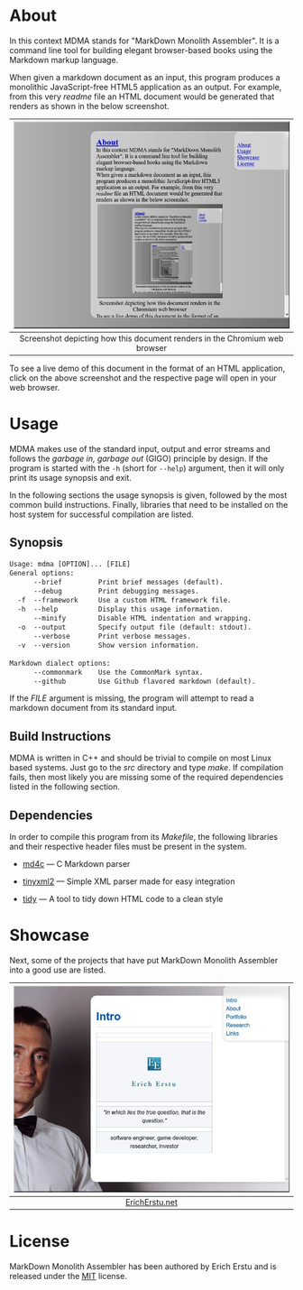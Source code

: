 # About ########################################################################

In this context MDMA stands for "MarkDown Monolith Assembler". It is a command
line tool for building elegant browser-based books using the Markdown markup
language.

When given a markdown document as an input, this program produces a monolithic
JavaScript-free HTML5 application as an output. For example, from this very
_readme_ file an HTML document would be generated that renders as shown in the
below screenshot.

|                     [![Screenshot][img-demo]][url-demo]                      |
| :--------------------------------------------------------------------------: |
|  Screenshot depicting how this document renders in the Chromium web browser  |

[img-demo]: screenshot.jpg
[url-demo]: https://raw.githack.com/1Hyena/mdma/master/framework.html
            "Click to see this document in your web browser"

To see a live demo of this document in the format of an HTML application, click
on the above screenshot and the respective page will open in your web browser.


# Usage ########################################################################

MDMA makes use of the standard input, output and error streams and follows the
_garbage in, garbage out_ (GIGO) principle by design. If the program is started
with the `-h` (short for `--help`) argument, then it will only print its usage
synopsis and exit.

In the following sections the usage synopsis is given, followed by the most
common build instructions. Finally, libraries that need to be installed on the
host system for successful compilation are listed.


## Synopsis ####################################################################

```
Usage: mdma [OPTION]... [FILE]
General options:
      --brief         Print brief messages (default).
      --debug         Print debugging messages.
  -f  --framework     Use a custom HTML framework file.
  -h  --help          Display this usage information.
      --minify        Disable HTML indentation and wrapping.
  -o  --output        Specify output file (default: stdout).
      --verbose       Print verbose messages.
  -v  --version       Show version information.

Markdown dialect options:
      --commonmark    Use the CommonMark syntax.
      --github        Use Github flavored markdown (default).

```

If the _FILE_ argument is missing, the program will attempt to read a markdown
document from its standard input.


## Build Instructions ##########################################################

MDMA is written in C++ and should be trivial to compile on most Linux based
systems. Just go to the _src_ directory and type _make_. If compilation fails,
then most likely you are missing some of the required dependencies listed in the
following section.


## Dependencies ################################################################

In order to compile this program from its _Makefile_, the following libraries
and their respective header files must be present in the system.

* [md4c](https://github.com/mity/md4c) —
  C Markdown parser

* [tinyxml2](https://github.com/leethomason/tinyxml2) —
  Simple XML parser made for easy integration

* [tidy](https://www.html-tidy.org/) —
  A tool to tidy down HTML code to a clean style


# Showcase #####################################################################

Next, some of the projects that have put MarkDown Monolith Assembler into a good
use are listed.

|                  ![Screenshot](showcase/ericherstu.net.jpg)                  |
| :--------------------------------------------------------------------------: |
|                  [ErichErstu.net](https://ErichErstu.net/)                   |


# License ######################################################################

MarkDown Monolith Assembler has been authored by Erich Erstu and is released
under the [MIT](LICENSE) license.
